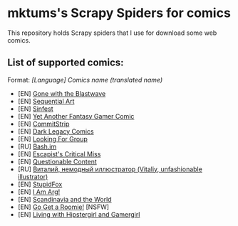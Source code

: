 # mktums's Scrapy Spiders for comics

This repository holds Scrapy spiders that I use for download some web comics.

## List of supported comics:
Format: *[Language] Comics name (translated name)*

- [EN] [Gone with the Blastwave](http://www.blastwave-comic.com/)
- [EN] [Sequential Art](http://www.collectedcurios.com/sequentialart.php)
- [EN] [Sinfest](http://www.sinfest.net/)
- [EN] [Yet Another Fantasy Gamer Comic](http://yafgc.net/)
- [EN] [CommitStrip](http://www.commitstrip.com/en/)
- [EN] [Dark Legacy Comics](http://www.darklegacycomics.com/)
- [EN] [Looking For Group](http://www.lfg.co/)
- [RU] [Bash.im](http://bash.im/comics-calendar)
- [EN] [Escapist's Critical Miss](http://www.escapistmagazine.com/articles/view/comicsandcosplay/comics/critical-miss)
- [EN] [Questionable Content](http://questionablecontent.net/)
- [RU] [Виталий, немодный иллюстратор (Vitaliy, unfashionable illustrator)](http://schakty.com/tagvitaliy/)
- [EN] [StupidFox](http://stupidfox.net/)
- [EN] [I Am Arg!](http://iamarg.com/)
- [EN] [Scandinavia and the World](http://satwcomic.com/)
- [EN] [Go Get a Roomie!](http://www.gogetaroomie.com) [NSFW]
- [EN] [Living with Hipstergirl and Gamergirl](http://www.jagodibuja.com/webcomic-living-with-hipstergirl-and-gamergirl-english/)

